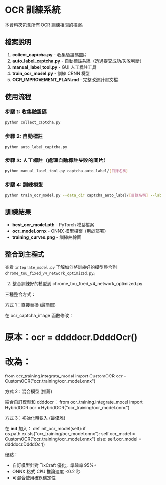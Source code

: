 # OCR 訓練系統

本資料夾包含所有 OCR 訓練相關的檔案。

## 檔案說明

1. **collect_captcha.py** - 收集驗證碼圖片
2. **auto_label_captcha.py** - 自動標註系統（透過提交成功/失敗判斷）
3. **manual_label_tool.py** - GUI 人工標註工具
4. **train_ocr_model.py** - 訓練 CRNN 模型
5. **OCR_IMPROVEMENT_PLAN.md** - 完整改進計畫文檔

## 使用流程

### 步驟 1: 收集驗證碼
```bash
python collect_captcha.py
```

### 步驟 2: 自動標註
```bash
python auto_label_captcha.py
```

### 步驟 3: 人工標註（處理自動標註失敗的圖片）
```bash
python manual_label_tool.py captcha_auto_label/[目錄名稱]
```

### 步驟 4: 訓練模型
```bash
python train_ocr_model.py --data_dir captcha_auto_label/[目錄名稱] --labels training_data.txt --epochs 50
```

## 訓練結果

- **best_ocr_model.pth** - PyTorch 模型檔案
- **ocr_model.onnx** - ONNX 模型檔案（用於部署）
- **training_curves.png** - 訓練曲線圖

## 整合到主程式

查看 `integrate_model.py` 了解如何將訓練好的模型整合到 `chrome_tou_fixed_v4_network_optimized.py`。

  2. 整合訓練好的模型到 chrome_tou_fixed_v4_network_optimized.py

  三種整合方式：

  方式 1：直接替換 (最簡單)

  在 ocr_captcha_image 函數修改：
  # 原本：ocr = ddddocr.DdddOcr()
  # 改為：
  from ocr_training.integrate_model import CustomOCR
  ocr = CustomOCR("ocr_training/ocr_model.onnx")

  方式 2：混合模型 (推薦)

  結合自訂模型和 ddddocr：
  from ocr_training.integrate_model import HybridOCR
  ocr = HybridOCR("ocr_training/ocr_model.onnx")

  方式 3：初始化時載入 (最優雅)

  在 __init__ 加入：
  def init_ocr_model(self):
      if os.path.exists("ocr_training/ocr_model.onnx"):
          self.ocr_model = CustomOCR("ocr_training/ocr_model.onnx")
      else:
          self.ocr_model = ddddocr.DdddOcr()

  優點：
  - 自訂模型針對 TixCraft 優化，準確率 95%+
  - ONNX 格式 CPU 推論速度 <0.2 秒
  - 可混合使用確保穩定性